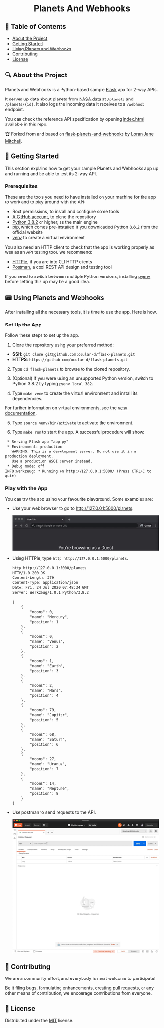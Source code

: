 <div align="center">

# Planets And Webhooks

</div>

## 📖 Table of Contents

- [About the Project](#📄-about)
- [Getting Started](#🚀-getting-started)
- [Using Planets and Webhooks](#📟-using-planets-and-webhooks)
- [Contributing](#🤝-contributing)
- [License](#📝-license)

## 🔍 About the Project

Planets and Webhooks is a Python-based sample [Flask](https://flask.palletsprojects.com/en/1.1.x/ "Link to Flask website") app for 2-way APIs.

It serves up data about planets from [NASA data](https://solarsystem.nasa.gov/moons/in-depth/ "Link to NASA") at `/planets` and `/planets/{id}`. It also logs the incoming data it receives to a `/webhook` endpoint.

You can check the reference API specification by opening [index.html](/openapi/index.html) available in this repo.

🏆 Forked from and based on [flask-planets-and-webhooks](https://github.com/lornajane/flask-planets-and-webhooks "Link to the original Planets and Webhooks GitHub project") by [Loran Jane Mitchell](https://lornajane.net/ "Link to Lorna Jane Mitchell's personal website").

## 🚀 Getting Started

This section explains how to get your sample Planets and Webhooks app up and running and be able to test its 2-way API.

### Prerequisites

These are the tools you need to have installed on your machine for the app to work and to play around with the API:

- Root permissions, to install and configure some tools
- [A GitHub account](https://github.com/join "Link to the GitHub sign up page"), to clone the repository
- [Python 3.8.2](https://www.python.org/downloads/release/python-382/ "Link to the Python 3.8.2 download page") or higher, as the main engine
- [pip](https://pip.pypa.io/en/stable/installing/ "Link to pip install instructions"), which comes pre-installed if you downloaded Python 3.8.2 from the official website
- [venv](https://docs.python.org/3/library/venv.html "Link to venv docs") to create a virtual environment

You also need an HTTP client to check that the app is working properly as well as an API testing tool. We recommend:
  - [HTTPie](https://httpie.org/ "Link to HTTPie"), if you are into CLI HTTP clients  
  - [Postman](https://www.postman.com/ "Link to Postman"), a cool REST API design and testing tool

If you need to switch between multiple Python versions, installing [pyenv](https://github.com/pyenv/pyenv "Link to pyenv") before setting this up may be a good idea.

## 📟 Using Planets and Webhooks

After installing all the necessary tools, it is time to use the app. Here is how.

### Set Up the App

Follow these steps to set up the app.

1. Clone the repository using your preferred method:

 - **SSH**: `git clone git@github.com:ocular-d/flask-planets.git`
 - **HTTPS**: `https://github.com/ocular-d/flask-planets.git`

2. Type `cd flask-planets` to browse to the cloned repository.

3. (Optional) If you were using an unsupported Python version, switch to Python 3.8.2 by typing `pyenv local 382`.

4. Type `make venv` to create the virtual environment and install its dependencies.

  For further information on virtual environments, see the [venv documentation](https://docs.python.org/3/tutorial/venv.html#creating-virtual-environments "Link to venv documentation").

5. Type `source venv/bin/activate` to activate the environment.

6. Type `make run` to start the app. A successful procedure will show:  
```shell
 * Serving Flask app "app.py"
 * Environment: production
   WARNING: This is a development server. Do not use it in a production deployment.
   Use a production WSGI server instead.
 * Debug mode: off
INFO:werkzeug: * Running on http://127.0.0.1:5000/ (Press CTRL+C to quit)
```

### Play with the App

You can try the app using your favourite playground. Some examples are:

- Use your web browser to go to http://127.0.0.1:5000/planets.

  ![Browser View](./docs/assets/browser-planets.gif)

- Using HTTPie, type `http http://127.0.0.1:5000/planets`.  
  ```shell
  http http://127.0.0.1:5000/planets
  HTTP/1.0 200 OK
  Content-Length: 379
  Content-Type: application/json
  Date: Fri, 24 Jul 2020 07:48:34 GMT
  Server: Werkzeug/1.0.1 Python/3.8.2

  [
      {
          "moons": 0,
          "name": "Mercury",
          "position": 1
      },
      {
          "moons": 0,
          "name": "Venus",
          "position": 2
      },
      {
          "moons": 1,
          "name": "Earth",
          "position": 3
      },
      {
          "moons": 2,
          "name": "Mars",
          "position": 4
      },
      {
          "moons": 79,
          "name": "Jupiter",
          "position": 5
      },
      {
          "moons": 68,
          "name": "Saturn",
          "position": 6
      },
      {
          "moons": 27,
          "name": "Uranus",
          "position": 7
      },
      {
          "moons": 14,
          "name": "Neptune",
          "position": 8
      }
  ]
  ```
- Use postman to send requests to the API.  

  ![Postman List Planets](./docs/assets/postman-planets.gif)

## 🤝 Contributing

We are a community effort, and everybody is most welcome to participate!

Be it filing bugs, formulating enhancements, creating pull requests, or any other means of contribution, we encourage contributions from everyone.

## 📝 License

Distributed under the [MIT](https://choosealicense.com/licenses/mit/ "Link to license") license.
